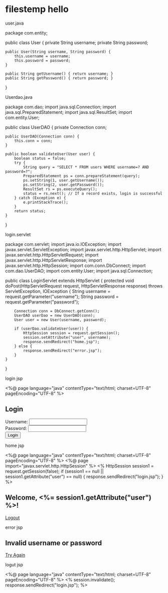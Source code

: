 # filestemp hello


user.java


package com.entity;

public class User {
    private String username;
    private String password;

    public User(String username, String password) {
        this.username = username;
        this.password = password;
    }

    public String getUsername() { return username; }
    public String getPassword() { return password; }
}



Userdao.java


package com.dao;
import java.sql.Connection;
import java.sql.PreparedStatement;
import java.sql.ResultSet;
import com.entity.User;

public class UserDAO {
    private Connection conn;

    public UserDAO(Connection conn) {
        this.conn = conn;
    }

    public boolean validateUser(User user) {
        boolean status = false;
        try {
            String query = "SELECT * FROM users WHERE username=? AND password=?";
            PreparedStatement ps = conn.prepareStatement(query);
            ps.setString(1, user.getUsername());
            ps.setString(2, user.getPassword());
            ResultSet rs = ps.executeQuery();
            status = rs.next(); // If a record exists, login is successful
        } catch (Exception e) {
            e.printStackTrace();
        }
        return status;
    }
}



login.servlet


package com.servlet;
import java.io.IOException;
import javax.servlet.ServletException;
import javax.servlet.http.HttpServlet;
import javax.servlet.http.HttpServletRequest;
import javax.servlet.http.HttpServletResponse;
import javax.servlet.http.HttpSession;
import com.conn.DbConnect;
import com.dao.UserDAO;
import com.entity.User;
import java.sql.Connection;

public class LoginServlet extends HttpServlet {
    protected void doPost(HttpServletRequest request, HttpServletResponse response) throws ServletException, IOException {
        String username = request.getParameter("username");
        String password = request.getParameter("password");

        Connection conn = DbConnect.getConn();
        UserDAO userDao = new UserDAO(conn);
        User user = new User(username, password);

        if (userDao.validateUser(user)) {
            HttpSession session = request.getSession();
            session.setAttribute("user", username);
            response.sendRedirect("home.jsp");
        } else {
            response.sendRedirect("error.jsp");
        }
    }
}



login jsp

<%@ page language="java" contentType="text/html; charset=UTF-8" pageEncoding="UTF-8" %>
<!DOCTYPE html>
<html>
<head>
    <title>Login Page</title>
</head>
<body>
    <h2>Login</h2>
    <form action="LoginServlet" method="post">
        <label>Username:</label>
        <input type="text" name="username" required><br>
        <label>Password:</label>
        <input type="password" name="password" required><br>
        <input type="submit" value="Login">
    </form>
</body>
</html>


home jsp

<%@ page language="java" contentType="text/html; charset=UTF-8" pageEncoding="UTF-8" %>
<%@ page import="javax.servlet.http.HttpSession" %>
<%
    HttpSession session1 = request.getSession(false);
    if (session1 == null || session1.getAttribute("user") == null) {
        response.sendRedirect("login.jsp");
    }
%>
<!DOCTYPE html>
<html>
<head>
    <title>Home Page</title>
</head>
<body>
    <h2>Welcome, <%= session1.getAttribute("user") %>!</h2>
    <a href="logout.jsp">Logout</a>
</body>
</html>




error jsp

<!DOCTYPE html>
<html>
<head>
    <title>Login Failed</title>
</head>
<body>
    <h2>Invalid username or password</h2>
    <a href="login.jsp">Try Again</a>
</body>
</html>

logut jsp


<%@ page language="java" contentType="text/html; charset=UTF-8" pageEncoding="UTF-8" %>
<%
    session.invalidate();
    response.sendRedirect("login.jsp");
%>

